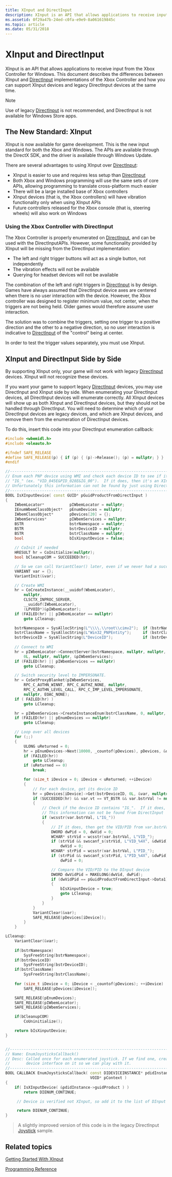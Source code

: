 ```yaml
---
title: XInput and DirectInput
description: XInput is an API that allows applications to receive input from the Xbox Controller for Windows.
ms.assetid: 0f29a47b-24ed-c0fa-e9e9-8a061619845c
ms.topic: article
ms.date: 05/31/2018
---
```


# XInput and DirectInput

XInput is an API that allows applications to receive input from the Xbox Controller for Windows. This document describes the differences between XInput and [DirectInput](/previous-versions/windows/desktop/ee416842(v=vs.85)) implementations of the Xbox Controller and how you can support XInput devices and legacy DirectInput devices at the same time.

> [!Note]  
> Use of legacy [DirectInput](/previous-versions/windows/desktop/ee416842(v=vs.85)) is not recommended, and DirectInput is not available for Windows Store apps.

## The New Standard: XInput

XInput is now available for game development. This is the new input standard for both the Xbox and Windows. The APIs are available through the DirectX SDK, and the driver is available through Windows Update.

There are several advantages to using XInput over [DirectInput](/previous-versions/windows/desktop/ee416842(v=vs.85)):

-   XInput is easier to use and requires less setup than [DirectInput](/previous-versions/windows/desktop/ee416842(v=vs.85))
-   Both Xbox and Windows programming will use the same sets of core APIs, allowing programming to translate cross-platform much easier
-   There will be a large installed base of Xbox controllers
-   XInput devices (that is, the Xbox controllers) will have vibration functionality only when using XInput APIs
-   Future controllers released for the Xbox console (that is, steering wheels) will also work on Windows

### Using the Xbox Controller with DirectInput

The Xbox Controller is properly enumerated on [DirectInput](/previous-versions/windows/desktop/ee416842(v=vs.85)), and can be used with the DirectInputAPIs. However, some functionality provided by XInput will be missing from the DirectInput implementation:

-   The left and right trigger buttons will act as a single button, not independently
-   The vibration effects will not be available
-   Querying for headset devices will not be available

The combination of the left and right triggers in [DirectInput](/previous-versions/windows/desktop/ee416842(v=vs.85)) is by design. Games have always assumed that DirectInput device axes are centered when there is no user interaction with the device. However, the Xbox controller was designed to register minimum value, not center, when the triggers are not being held. Older games would therefore assume user interaction.

The solution was to combine the triggers, setting one trigger to a positive direction and the other to a negative direction, so no user interaction is indicative to [DirectInput](/previous-versions/windows/desktop/ee416842(v=vs.85)) of the "control" being at center.

In order to test the trigger values separately, you must use XInput.

## XInput and DirectInput Side by Side

By supporting XInput only, your game will not work with legacy [DirectInput](/previous-versions/windows/desktop/ee416842(v=vs.85)) devices. XInput will not recognize these devices.

If you want your game to support legacy [DirectInput](/previous-versions/windows/desktop/ee416842(v=vs.85)) devices, you may use DirectInput and XInput side by side. When enumerating your DirectInput devices, all DirectInput devices will enumerate correctly. All XInput devices will show up as both XInput and DirectInput devices, but they should not be handled through DirectInput. You will need to determine which of your DirectInput devices are legacy devices, and which are XInput devices, and remove them from the enumeration of DirectInput devices.

To do this, insert this code into your DirectInput enumeration callback:

```cpp
#include <wbemidl.h>
#include <oleauto.h>

#ifndef SAFE_RELEASE
#define SAFE_RELEASE(p) { if (p) { (p)->Release(); (p) = nullptr; } }
#endif

//-----------------------------------------------------------------------------
// Enum each PNP device using WMI and check each device ID to see if it contains 
// "IG_" (ex. "VID_045E&PID_028E&IG_00").  If it does, then it's an XInput device
// Unfortunately this information can not be found by just using DirectInput 
//-----------------------------------------------------------------------------
BOOL IsXInputDevice( const GUID* pGuidProductFromDirectInput )
{
    IWbemLocator*           pIWbemLocator = nullptr;
    IEnumWbemClassObject*   pEnumDevices = nullptr;
    IWbemClassObject*       pDevices[20] = {};
    IWbemServices*          pIWbemServices = nullptr;
    BSTR                    bstrNamespace = nullptr;
    BSTR                    bstrDeviceID = nullptr;
    BSTR                    bstrClassName = nullptr;
    bool                    bIsXinputDevice = false;
    
    // CoInit if needed
    HRESULT hr = CoInitialize(nullptr);
    bool bCleanupCOM = SUCCEEDED(hr);

    // So we can call VariantClear() later, even if we never had a successful IWbemClassObject::Get().
    VARIANT var = {};
    VariantInit(&var);

    // Create WMI
    hr = CoCreateInstance(__uuidof(WbemLocator),
        nullptr,
        CLSCTX_INPROC_SERVER,
        __uuidof(IWbemLocator),
        (LPVOID*)&pIWbemLocator);
    if (FAILED(hr) || pIWbemLocator == nullptr)
        goto LCleanup;

    bstrNamespace = SysAllocString(L"\\\\.\\root\\cimv2");  if (bstrNamespace == nullptr) goto LCleanup;
    bstrClassName = SysAllocString(L"Win32_PNPEntity");     if (bstrClassName == nullptr) goto LCleanup;
    bstrDeviceID = SysAllocString(L"DeviceID");             if (bstrDeviceID == nullptr)  goto LCleanup;
    
    // Connect to WMI 
    hr = pIWbemLocator->ConnectServer(bstrNamespace, nullptr, nullptr, 0L,
        0L, nullptr, nullptr, &pIWbemServices);
    if (FAILED(hr) || pIWbemServices == nullptr)
        goto LCleanup;

    // Switch security level to IMPERSONATE. 
    hr = CoSetProxyBlanket(pIWbemServices,
        RPC_C_AUTHN_WINNT, RPC_C_AUTHZ_NONE, nullptr,
        RPC_C_AUTHN_LEVEL_CALL, RPC_C_IMP_LEVEL_IMPERSONATE,
        nullptr, EOAC_NONE);
    if ( FAILED(hr) )
        goto LCleanup;

    hr = pIWbemServices->CreateInstanceEnum(bstrClassName, 0, nullptr, &pEnumDevices);
    if (FAILED(hr) || pEnumDevices == nullptr)
        goto LCleanup;

    // Loop over all devices
    for (;;)
    {
        ULONG uReturned = 0;
        hr = pEnumDevices->Next(10000, _countof(pDevices), pDevices, &uReturned);
        if (FAILED(hr))
            goto LCleanup;
        if (uReturned == 0)
            break;

        for (size_t iDevice = 0; iDevice < uReturned; ++iDevice)
        {
            // For each device, get its device ID
            hr = pDevices[iDevice]->Get(bstrDeviceID, 0L, &var, nullptr, nullptr);
            if (SUCCEEDED(hr) && var.vt == VT_BSTR && var.bstrVal != nullptr)
            {
                // Check if the device ID contains "IG_".  If it does, then it's an XInput device
                // This information can not be found from DirectInput 
                if (wcsstr(var.bstrVal, L"IG_"))
                {
                    // If it does, then get the VID/PID from var.bstrVal
                    DWORD dwPid = 0, dwVid = 0;
                    WCHAR* strVid = wcsstr(var.bstrVal, L"VID_");
                    if (strVid && swscanf_s(strVid, L"VID_%4X", &dwVid) != 1)
                        dwVid = 0;
                    WCHAR* strPid = wcsstr(var.bstrVal, L"PID_");
                    if (strPid && swscanf_s(strPid, L"PID_%4X", &dwPid) != 1)
                        dwPid = 0;

                    // Compare the VID/PID to the DInput device
                    DWORD dwVidPid = MAKELONG(dwVid, dwPid);
                    if (dwVidPid == pGuidProductFromDirectInput->Data1)
                    {
                        bIsXinputDevice = true;
                        goto LCleanup;
                    }
                }
            }
            VariantClear(&var);
            SAFE_RELEASE(pDevices[iDevice]);
        }
    }

LCleanup:
    VariantClear(&var);
    
    if(bstrNamespace)
        SysFreeString(bstrNamespace);
    if(bstrDeviceID)
        SysFreeString(bstrDeviceID);
    if(bstrClassName)
        SysFreeString(bstrClassName);
        
    for (size_t iDevice = 0; iDevice < _countof(pDevices); ++iDevice)
        SAFE_RELEASE(pDevices[iDevice]);

    SAFE_RELEASE(pEnumDevices);
    SAFE_RELEASE(pIWbemLocator);
    SAFE_RELEASE(pIWbemServices);

    if(bCleanupCOM)
        CoUninitialize();

    return bIsXinputDevice;
}


//-----------------------------------------------------------------------------
// Name: EnumJoysticksCallback()
// Desc: Called once for each enumerated joystick. If we find one, create a
//       device interface on it so we can play with it.
//-----------------------------------------------------------------------------
BOOL CALLBACK EnumJoysticksCallback( const DIDEVICEINSTANCE* pdidInstance,
                                     VOID* pContext )
{
    if( IsXInputDevice( &pdidInstance->guidProduct ) )
        return DIENUM_CONTINUE;

     // Device is verified not XInput, so add it to the list of DInput devices

     return DIENUM_CONTINUE;    
}
```

> A slightly improved version of this code is in the legacy DirectInput [Joystick](https://github.com/walbourn/directx-sdk-samples/tree/master/DirectInput/Joystick) sample.

## Related topics

[Getting Started With XInput](getting-started-with-xinput.md)

[Programming Reference](programming-reference.md)
